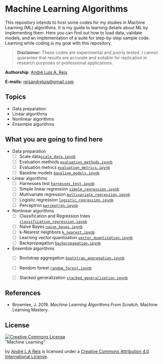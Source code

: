 # Machine Learning Algorithms

This repository intends to host some codes for my studies in Machine Learning (ML) algorithms. It is my guide to learning details about ML by implementing them. Here you can find out how to load data, validate models, and an implementation of a suite for step-by-step sample code. Learning while coding is my goal with this repository.

>**Disclaimer:** These codes are experimental and poorly tested. I cannot guarantee that results are accurate and suitable for replication in research purposes or professional applications. 

**Authorship**: [André Luis A. Reis](https://www.pinga-lab.org/people/andre.html)

**E-mails:** reisandreluis@gmail.com


## Topics

* Data preparation
* Linear algorithms
* Nonlinear algorithms
* Ensemble algorithms


## What you are going to find here

- Data preparation
    - [ ] Scale data[`scale_data.ipynb`]()
    - [ ] Evaluation methods [`evaluation_methods.ipynb`]()
    - [ ] Evaluation metrics [`evaluation_metrics.ipynb`]()
    - [ ] Baseline models [`baseline_models.ipynb`]()

- Linear algorithms 
    - [ ] Harnesses test [`harnesses_test.ipynb`]()
    - [ ] Simple linear regression [`simple_regression.ipynb`]()
    - [ ] Multivariate regression [`multivariate_regression.ipynb`]()
    - [ ] Logistic regression [`logistic_regression.ipynb`]()
    - [ ] Perceptron [`perceptron.ipynb`]()

- Nonlinear algorithms 
    - [ ] Classification and Regression trees [`classification_regression.ipynb`]()
    - [ ] Naive Bayes [`naive_bayes.ipynb`]()
    - [ ] k-Nearest neighbors [`k_nearest.ipynb`]()
    - [ ] Learning vector quantization [`vector_quantization.ipynb`]()
    - [ ] Backpropagation [`backpropagation.ipynb`]()

- Ensemble algorithms
    - [ ] Bootstrap aggregation [`bootstrap_aggregation.ipynb`]()
    - [ ] Random forest [`random_forest.ipynb`]()
    - [ ] Stacked generalization [`stacked_generalization.ipynb`]() 



## References 

* Brownlee, J. 2019. *Machine Learning Algorithms From Scratch*, Machine Learning Mastery.


## License

<a rel="license" href="http://creativecommons.org/licenses/by/4.0/"><img alt="Creative Commons License" style="border-width:0" src="https://i.creativecommons.org/l/by/4.0/88x31.png" /></a><br /><span xmlns:dct="http://purl.org/dc/terms/" href="http://purl.org/dc/dcmitype/Text" property="dct:title" rel="dct:type">"Machine Learning"</span>

by <a xmlns:cc="http://creativecommons.org/ns#" href="https://github.com/andrelreis/machine-learning" property="cc:attributionName" rel="cc:attributionURL">André L A Reis</a> is licensed under a <a rel="license" href="http://creativecommons.org/licenses/by/4.0/">Creative Commons Attribution 4.0 International License</a>.
